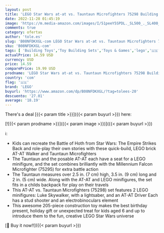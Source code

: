 ```yaml
---
layout: post
title: 'LEGO Star Wars at-at vs. Tauntaun Microfighters 75298 Building Kit; Awesome Buildable Toy Playset for Kids Featuring Luke Skywalker and at-at Driver Minifigures  New 2021  205 Pieces   Multicolor'
date: 2022-11-28 01:45:19
image: 'https://m.media-amazon.com/images/I/51peeY5SPDL._SL500_._SL400_.jpg'
comments: true
category: ofertas
author: 'tole.es'
slug: 'B08NFDKXGL-com LEGO Star Wars at-at vs. Tauntaun Microfighters 75298...'
sku: 'B08NFDKXGL-com'
tags: [ 'Building Toys','Toy Building Sets','Toys & Games','lego','🇺🇸', ]
actualPrice: 14.59 USD
currency: USD
price: 14.59
comparePrice: 19.99 USD
prodname: 'LEGO Star Wars at-at vs. Tauntaun Microfighters 75298 Building Kit; Awesome Buildable Toy Playset for Kids Featuring Luke Skywalker and at-at Driver Minifigures  New 2021  205 Pieces   Multicolor'
country: 'com'
flag: '🇺🇸'
brand: 'LEGO'
buyurl: 'https://www.amazon.com/dp/B08NFDKXGL/?tag=tolees-20'
descuento: '27.01'
average: '18.19'
---
```


There's a deal [{{< param title >}}]({{< param buyurl >}})  here:

[![{{< param prodname >}}]({{< param image >}})]({{< param buyurl >}})

ℹ️:

- Kids can recreate the Battle of Hoth from Star Wars: The Empire Strikes Back and role-play their own stories with these quick-build, LEGO brick AT-AT Walker and Tauntaun Microfighters
- The Tauntaun and the posable AT-AT each have a seat for a LEGO minifigure, and the set combines brilliantly with the Millennium Falcon Microfighter (75295) for extra battle action
- The Tauntaun measures over 2.5 in. (7 cm) high, 3.5 in. (9 cm) long and 2 in. (5 cm) wide. Along with the AT-AT and LEGO minifigures, the set fits in a childs backpack for play on their travels
- This AT-AT vs. Tauntaun Microfighters (75298) set features 2 LEGO minifigures: Luke Skywalker, with a lightsaber, and an AT-AT Driver Each has a stud shooter and an electrobinoculars element
- This awesome 205-piece construction toy makes the best birthday present, holiday gift or unexpected treat for kids aged 6 and up to introduce them to the fun, creative LEGO Star Wars universe

[🛒 Buy it now!!]({{< param buyurl >}})
